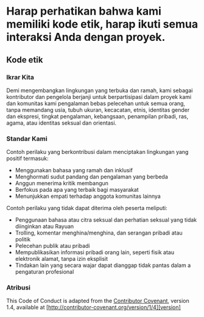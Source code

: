 # Harap perhatikan bahwa kami memiliki kode etik, harap ikuti semua interaksi Anda dengan proyek.

## Kode etik

### Ikrar Kita

Demi mengembangkan lingkungan yang terbuka dan ramah, kami sebagai
kontributor dan pengelola berjanji untuk berpartisipasi dalam proyek kami dan
komunitas kami pengalaman bebas pelecehan untuk semua orang, tanpa memandang usia, tubuh
ukuran, kecacatan, etnis, identitas gender dan ekspresi, tingkat pengalaman,
kebangsaan, penampilan pribadi, ras, agama, atau identitas seksual dan
orientasi.

### Standar Kami

Contoh perilaku yang berkontribusi dalam menciptakan lingkungan yang positif
termasuk:

* Menggunakan bahasa yang ramah dan inklusif
* Menghormati sudut pandang dan pengalaman yang berbeda
* Anggun menerima kritik membangun
* Berfokus pada apa yang terbaik bagi masyarakat
* Menunjukkan empati terhadap anggota komunitas lainnya

Contoh perilaku yang tidak dapat diterima oleh peserta meliputi:

* Penggunaan bahasa atau citra seksual dan perhatian seksual yang tidak diinginkan atau
Rayuan
* Trolling, komentar menghina/menghina, dan serangan pribadi atau politik
* Pelecehan publik atau pribadi
* Mempublikasikan informasi pribadi orang lain, seperti fisik atau elektronik
   alamat, tanpa izin eksplisit
* Tindakan lain yang secara wajar dapat dianggap tidak pantas dalam a
   pengaturan profesional


### Atribusi

This Code of Conduct is adapted from the [Contributor Covenant][homepage], version 1.4,
available at [http://contributor-covenant.org/version/1/4][version]

[homepage]: http://contributor-covenant.org
[version]: http://contributor-covenant.org/version/1/4/
